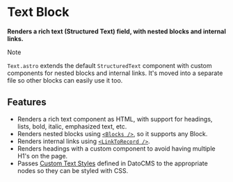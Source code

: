 # Text Block

**Renders a rich text (Structured Text) field, with nested blocks and internal links.**

> [!NOTE]
> `Text.astro` extends the default `StructuredText` component with custom components for nested blocks and internal links. It's moved into a separate file so other blocks can easily use it too.

## Features

- Renders a rich text component as HTML, with support for headings, lists, bold, italic, emphasized text, etc.
- Renders nested blocks using [`<Blocks />`](../Blocks.astro), so it supports any Block.
- Renders internal links using [`<LinkToRecord />`](../../components/LinkToRecord/LinkToRecord.astro).
- Renders headings with a custom component to avoid having multiple H1's on the page.
- Passes [Custom Text Styles](https://github.com/voorhoede/datocms-plugin-custom-text-styles) defined in DatoCMS to the appropriate nodes so they can be styled with CSS.
